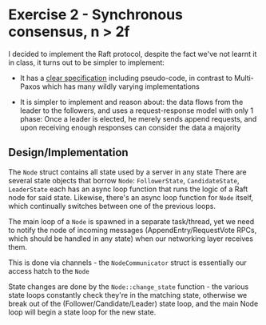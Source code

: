 # Exercise 2 - Synchronous consensus, n > 2f

I decided to implement the Raft protocol, despite the fact we've not learnt it in class, it turns out to be simpler to
implement:

- It has a [clear specification](https://raft.github.io/raft.pdf) including pseudo-code, in contrast to Multi-Paxos
  which has many wildly varying implementations
  
- It is simpler to implement and reason about: the data flows from the leader to the followers, and uses a request-response
  model with only 1 phase: Once a leader is elected, he merely sends append requests, and upon receiving enough responses
  can consider the data a majority
  
## Design/Implementation

The `Node` struct contains all state used by a server in any state
There are several state objects that borrow `Node`: `FollowerState`, `CandidateState`, `LeaderState`
each has an async loop function that runs the logic of a Raft node for said state. Likewise,
there's an async loop function for `Node` itself, which continually switches between one of the previous loops.

The main loop of a `Node` is spawned in a separate task/thread, yet we need to notify the node of incoming
messages (AppendEntry/RequestVote RPCs, which should be handled in any state) when our networking layer receives them.
 
This is done via channels - the `NodeCommunicator` struct is essentially our access hatch to the `Node`

State changes are done by the `Node::change_state` function - the various state loops constantly check they're in
the matching state, otherwise we break out of the (Follower/Candidate/Leader) state loop, and the main Node loop
will begin a state loop for the new state.
